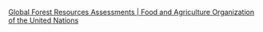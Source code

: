 
[Global Forest Resources Assessments | Food and Agriculture Organization of the United Nations](https://www.fao.org/forest-resources-assessment/en/)